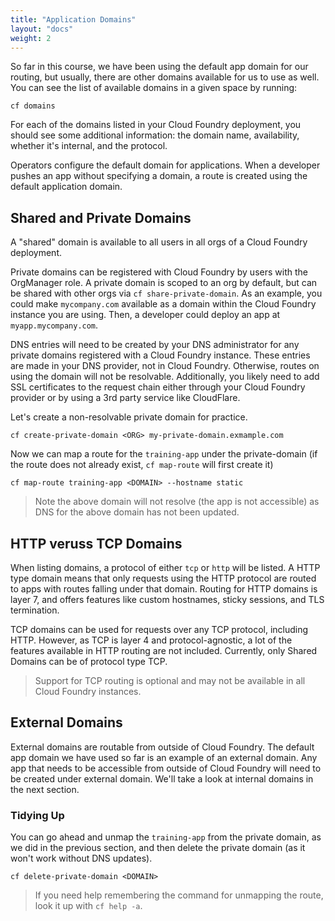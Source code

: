```yaml
---
title: "Application Domains"
layout: "docs"
weight: 2
---
```


So far in this course, we have been using the default app domain for our routing, but usually, there are other domains available for us to use as well. You can see the list of available domains in a given space by running:

```
cf domains
```

For each of the domains listed in your Cloud Foundry deployment, you should see some additional information: the domain name, availability, whether it's internal, and the protocol.

Operators configure the default domain for applications. When a developer pushes an app without specifying a domain, a route is created using the default application domain. 

## Shared and Private Domains

A "shared" domain is available to all users in all orgs of a Cloud Foundry deployment. 

Private domains can be registered with Cloud Foundry by users with the OrgManager role. A private domain is scoped to an org by default, but can be shared with other orgs via `cf share-private-domain`. As an example, you could make `mycompany.com` available as a domain within the Cloud Foundry instance you are using. Then, a developer could deploy an app at `myapp.mycompany.com`.

DNS entries will need to be created by your DNS administrator for any private domains registered with a Cloud Foundry instance. These entries are made in your DNS provider, not in Cloud Foundry. Otherwise, routes on using the domain will not be resolvable. Additionally, you likely need to add SSL certificates to the request chain either through your Cloud Foundry provider or by using a 3rd party service like CloudFlare.

Let's create a non-resolvable private domain for practice.

```
cf create-private-domain <ORG> my-private-domain.exmample.com
```

Now we can map a route for the `training-app` under the private-domain (if the route does not already exist, `cf map-route` will first create it)

```
cf map-route training-app <DOMAIN> --hostname static
```

> Note the above domain will not resolve (the app is not accessible) as DNS for the above domain has not been updated. 


## HTTP veruss TCP Domains

When listing domains, a protocol of either `tcp` or `http` will be listed. A HTTP type domain means that only requests using the HTTP protocol are routed to apps with routes falling under that domain. Routing for HTTP domains is layer 7, and offers features like custom hostnames, sticky sessions, and TLS termination.

TCP domains can be used for requests over any TCP protocol, including HTTP. However, as TCP is layer 4 and protocol-agnostic, a lot of the features available in HTTP routing are not included. Currently, only Shared Domains can be of protocol type TCP.

> Support for TCP routing is optional and may not be available in all Cloud Foundry instances.

## External Domains

External domains are routable from outside of Cloud Foundry. The default app domain we have used so far is an example of an external domain. Any app that needs to be accessible from outside of Cloud Foundry will need to be created under external domain. We'll take a look at internal domains in the next section.

### Tidying Up

You can go ahead and unmap the `training-app` from the private domain, as we did in the previous section, and then delete the private domain (as it won't work without DNS updates).

```
cf delete-private-domain <DOMAIN>
```

> If you need help remembering the command for unmapping the route, look it up with `cf help -a`.
